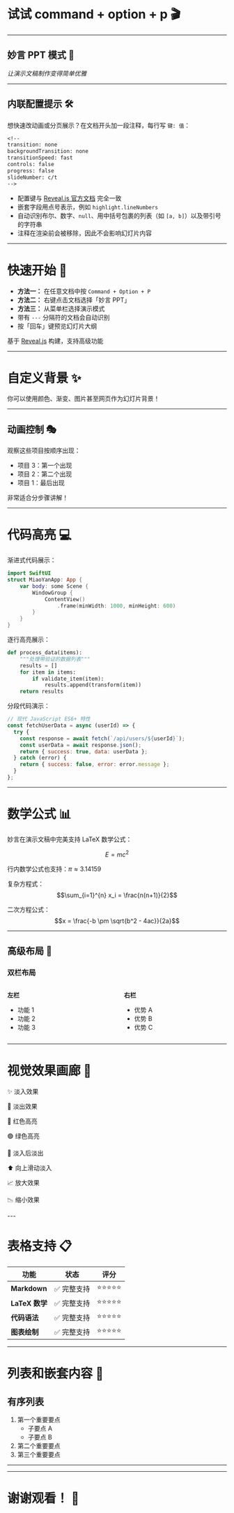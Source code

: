 # 试试 command + option + p 🎬

---

## 妙言 PPT 模式 🎉

*让演示文稿制作变得简单优雅*

---

## 内联配置提示 🛠️

想快速改动画或分页展示？在文档开头加一段注释，每行写 `键: 值`：

```txt
<!--
transition: none
backgroundTransition: none
transitionSpeed: fast
controls: false
progress: false
slideNumber: c/t
-->
```

- 配置键与 [Reveal.js 官方文档](https://revealjs.com/config/) 完全一致
- 嵌套字段用点号表示，例如 `highlight.lineNumbers`
- 自动识别布尔、数字、`null`、用中括号包裹的列表（如 `[a, b]`）以及带引号的字符串
- 注释在渲染前会被移除，因此不会影响幻灯片内容

---

# 快速开始 🚀

- **方法一：** 在任意文档中按 `Command + Option + P`
- **方法二：** 右键点击文档选择「妙言 PPT」
- **方法三：** 从菜单栏选择演示模式
- 带有 `---` 分隔符的文档会自动识别
- 按「回车」键预览幻灯片大纲

基于 [Reveal.js](https://revealjs.com/markdown/) 构建，支持高级功能

---

<!-- .slide: data-background="#F8CB9E" -->
# 自定义背景 ✨

你可以使用颜色、渐变、图片甚至网页作为幻灯片背景！

---

## 动画控制 🎭

观察这些项目按顺序出现：

- 项目 3：第一个出现 <!-- .element: class="fragment" data-fragment-index="1" -->
- 项目 2：第二个出现 <!-- .element: class="fragment" data-fragment-index="2" -->
- 项目 1：最后出现 <!-- .element: class="fragment" data-fragment-index="3" -->

非常适合分步骤讲解！

---

# 代码高亮 💻

渐进式代码展示：

```swift [1|2-4|5-7|8]
import SwiftUI
struct MiaoYanApp: App {
    var body: some Scene {
        WindowGroup {
            ContentView()
                .frame(minWidth: 1000, minHeight: 600)
        }
    }
}
```

逐行高亮展示：

```python [1-2|3|4|5-6]
def process_data(items):
    """处理带验证的数据列表"""
    results = []
    for item in items:
        if validate_item(item):
            results.append(transform(item))
    return results
```

分段代码演示：

```javascript [|1|2-3|4-6|7-8]
// 现代 JavaScript ES6+ 特性
const fetchUserData = async (userId) => {
  try {
    const response = await fetch(`/api/users/${userId}`);
    const userData = await response.json();
    return { success: true, data: userData };
  } catch (error) {
    return { success: false, error: error.message };
  }
};
```

---

# 数学公式 📊

妙言在演示文稿中完美支持 LaTeX 数学公式：

$$E = mc^2$$

行内数学公式也支持：$\pi \approx 3.14159$

复杂方程式：
$$\sum_{i=1}^{n} x_i = \frac{n(n+1)}{2}$$

二次方程公式：
$$x = \frac{-b \pm \sqrt{b^2 - 4ac}}{2a}$$

---

## 高级布局 🎯

### 双栏布局

<div style="display: flex; gap: 2rem;">
<div style="flex: 1;">

**左栏**

- 功能 1
- 功能 2  
- 功能 3

</div>
<div style="flex: 1;">

**右栏**

- 优势 A
- 优势 B
- 优势 C

</div>
</div>

---

# 视觉效果画廊 🎨

<p class="fragment">✨ 淡入效果</p>
<p class="fragment fade-out">👻 淡出效果</p>
<p class="fragment highlight-red">🔴 红色高亮</p>
<p class="fragment highlight-green">🟢 绿色高亮</p>
<p class="fragment fade-in-then-out">💫 淡入后淡出</p>
<p class="fragment fade-up">⬆️ 向上滑动淡入</p>
<p class="fragment grow">📈 放大效果</p>
<p class="fragment shrink">📉 缩小效果</p>
---

# 表格支持 📋

| 功能 | 状态 | 评分 |
|------|------|------|
| **Markdown** | ✅ 完整支持 | ⭐⭐⭐⭐⭐ |
| **LaTeX 数学** | ✅ 完整支持 | ⭐⭐⭐⭐⭐ |
| **代码语法** | ✅ 完整支持 | ⭐⭐⭐⭐⭐ |
| **图表绘制** | ✅ 完整支持 | ⭐⭐⭐⭐⭐ |

---

# 列表和嵌套内容 📝

## 有序列表

1. 第一个重要要点
   - 子要点 A
   - 子要点 B
2. 第二个重要要点
3. 第三个重要要点

---

<!-- .slide: data-background-iframe="https://miaoyan.app/" -->
<!-- .slide: data-background-interactive -->

---

# 谢谢观看！ 🙏
